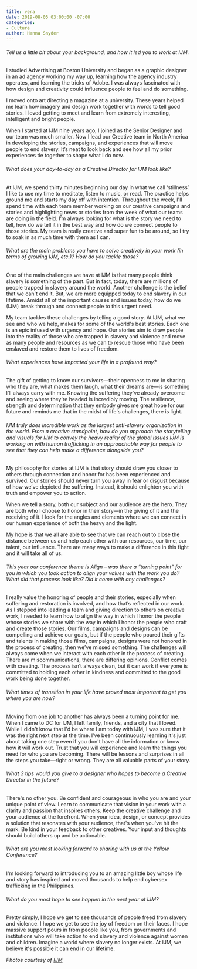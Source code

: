 ```yaml
---
title: vera
date: 2019-08-05 03:00:00 -07:00
categories:
- Culture
author: Hanna Snyder
---
```




###### Tell us a little bit about your background, and how it led you to work at IJM.

I studied Advertising at Boston University and began as a graphic designer in an ad agency working my way up, learning how the agency industry operates, and learning the tricks of Adobe. I was always fascinated with how design and creativity could influence people to feel and do something.
 
I moved onto art directing a magazine at a university. These years helped me learn how imagery and design work together with words to tell good stories. I loved getting to meet and learn from extremely interesting, intelligent and bright people.
 
When I started at IJM nine years ago, I joined as the Senior Designer and our team was much smaller. Now I lead our Creative team in North America in developing the stories, campaigns, and experiences that will move people to end slavery. It’s neat to look back and see how all my prior experiences tie together to shape what I do now.

###### What does your day-to-day as a Creative Director for IJM look like?

At IJM, we spend thirty minutes beginning our day in what we call ‘stillness’. I like to use my time to meditate, listen to music, or read. The practice helps ground me and starts my day off with intention. Throughout the week, I'll spend time with each team member working on our creative campaigns and stories and highlighting news or stories from the week of what our teams are doing in the field. I’m always looking for what is the story we need to tell, how do we tell it in the best way and how do we connect people to those stories. My team is really creative and super fun to be around, so I try to soak in as much time with them as I can. 

###### What are the main problems you have to solve creatively in your work (in terms of growing IJM, etc.)? How do you tackle those?

One of the main challenges we have at IJM is that many people think slavery is something of the past. But in fact, today, there are millions of people trapped in slavery around the world. Another challenge is the belief that we can't end it. But, we are more equipped today to end slavery in our lifetime. Amidst all of the important causes and issues today, how do we (IJM) break through and connect people to this urgent need.
 
My team tackles these challenges by telling a good story. At IJM, what we see and who we help, makes for some of the world's best stories. Each one is an epic infused with urgency and hope. Our stories aim to draw people into the reality of those who are trapped in slavery and violence and move as many people and resources as we can to rescue those who have been enslaved and restore them to lives of freedom. 

###### What experiences have impacted your life in a profound way?

The gift of getting to know our survivors—their openness to me in sharing who they are, what makes them laugh, what their dreams are—is something I’ll always carry with me. Knowing the suffering they've already overcome and seeing where they're headed is incredibly moving. The resilience, strength and determination that they embody gives me great hope for our future and reminds me that in the midst of life's challenges, there is light. 

###### IJM truly does incredible work as the largest anti-slavery organization in the world. From a creative standpoint, how do you approach the storytelling and visuals for IJM to convey the heavy reality of the global issues IJM is working on with human trafficking in an approachable way for people to see that they can help make a difference alongside you?

My philosophy for stories at IJM is that story should draw you closer to others through connection and honor for has been experienced and survived. Our stories should never turn you away in fear or disgust because of how we’ve depicted the suffering. Instead, it should enlighten you with truth and empower you to action.
 
When we tell a story, both our subject and our audience are the hero. They are both who I choose to honor in their story—in the giving of it and the receiving of it. I look for the angles and elements where we can connect in our human experience of both the heavy and the light.
 
My hope is that we all are able to see that we can reach out to close the distance between us and help each other with our resources, our time, our talent, our influence. There are many ways to make a difference in this fight and it will take all of us. 

###### This year our conference theme is Align – was there a “turning point” for you in which you took action to align your values with the work you do? What did that process look like? Did it come with any challenges?

I really value the honoring of people and their stories, especially when suffering and restoration is involved, and how that’s reflected in our work. As I stepped into leading a team and giving direction to others on creative work, I needed to learn how to align the way in which I honor the people whose stories we share with the way in which I honor the people who craft and create those stories. Our films, campaigns and designs can be compelling  and achieve our goals, but if the people who poured their gifts and talents in making those films, campaigns, designs were not honored in the process of creating, then we’ve missed something. The challenges will always come when we interact with each other  in the process of creating. There are miscommunications, there are differing opinions. Conflict comes with creating. The process isn’t always clean, but it can work if everyone is committed to holding each other in kindness and committed to the good work being done together.

###### What times of transition in your life have proved most important to get you where you are now?

Moving from one job to another has always been a turning point for me. When I came to DC for IJM, I left family, friends, and a city that I loved. While I didn't know that I'd be where I am today with IJM, I was sure that it was the right next step at the time. I’ve been continuously learning it's just about taking one step even if you don't have all the information or know how it will work out. Trust that you will experience and learn the things you need for who you are becoming. There will be lessons and surprises in all the steps you take—right or wrong. They are all valuable parts of your story.

###### What 3 tips would you give to a designer who hopes to become a Creative Director in the future? 

 There's no other you. Be confident and courageous in who you are and your unique point of view. Learn to communicate that vision in your work with a clarity and passion that inspires others.
Keep the creative challenge and your audience at the forefront. When your idea, design, or concept provides a solution that resonates with your audience, that's when you've hit the mark.
Be kind in your feedback to other creatives. Your input and thoughts should build others up and be actionable.

###### What are you most looking forward to sharing with us at the Yellow Conference? 

I'm looking forward to introducing you to an amazing little boy whose life and story has inspired and moved thousands to help end cybersex trafficking in the Philippines. 

###### What do you most hope to see happen in the next year at IJM?

Pretty simply, I hope we get to see thousands of people freed from slavery and violence. I hope we get to see the joy of freedom on their faces. I hope massive support pours in from people like you, from governments and institutions who will take action to end slavery and violence against women and children. Imagine a world where slavery no longer exists. At IJM, we believe it's possible it can end in our lifetime.

_Photos courtesy of [IJM](https://www.ijm.org/)_